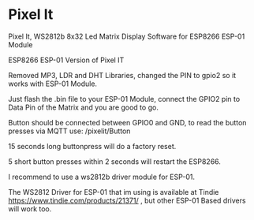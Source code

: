 # Pixel It
Pixel It, WS2812b 8x32 Led Matrix Display Software for ESP8266 ESP-01 Module

ESP8266 ESP-01 Version of Pixel IT

Removed MP3, LDR and DHT Libraries, changed the PIN to gpio2 so it works with ESP-01 Module.

Just flash the .bin file to your ESP-01 Module, connect the GPIO2 pin to Data Pin of the Matrix and you are good to go.

Button should be connected between GPIO0 and GND, to read the button presses via MQTT use: /pixelit/Button

15 seconds long buttonpress will do a factory reset.

5 short button presses within 2 seconds will restart the ESP8266.

I recommend to use a ws2812b driver module for ESP-01.

The WS2812 Driver for ESP-01 that im using is available at Tindie https://www.tindie.com/products/21371/ , but other ESP-01 Based drivers will work too.
